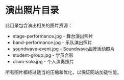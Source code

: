 # 演出照片目录

此目录包含演出相关的图片资源：

- stage-performance.jpg - 舞台演出照片
- band-performance.jpg - 乐队演出照片
- soundwave-event.jpg - Soundwave品牌活动照片
- student-group.jpg - 学员合影
- drum-solo.jpg - 个人演奏照片

所有图片都经过适当的压缩和优化，以保证网站加载性能。